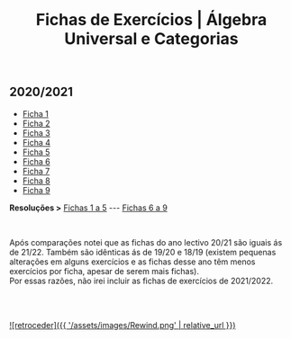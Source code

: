<br>

<h1 align="center">Fichas de Exercícios | Álgebra Universal e Categorias</h1>

<br>

## 2020/2021
* [Ficha 1](AUC-2021-f1.pdf)
* [Ficha 2](AUC-2021-f2.pdf)
* [Ficha 3](AUC-2021-f3.pdf)
* [Ficha 4](AUC-2021-f4.pdf)
* [Ficha 5](AUC-2021-f5.pdf)
* [Ficha 6](AUC-2021-f6.pdf)
* [Ficha 7](AUC-2021-f7.pdf)
* [Ficha 8](AUC-2021-f8.pdf)
* [Ficha 9](AUC-2021-f9.pdf)

**Resoluções >** [Fichas 1 a 5](AUC-2021-f1a5.pdf) --- [Fichas 6 a 9](AUC-2021-f6a9.pdf)


<br>

Após comparações notei que as fichas do ano lectivo 20/21 são iguais ás de 21/22. Também são idênticas ás de 19/20 e 18/19 (existem pequenas alterações em alguns exercícios e as fichas desse ano têm menos exercícios por ficha, apesar de serem mais fichas).
<br> Por essas razões, não irei incluir as fichas de exercícios de 2021/2022.

<br><br>

[![retroceder]({{ '/assets/images/Rewind.png' | relative_url }})](https://david81820.github.io/Recursos-LCC/algebraUC)
